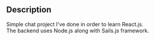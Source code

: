 ## Description
Simple chat project I've done in order to learn React.js.  
The backend uses Node.js along with Sails.js framework.  
